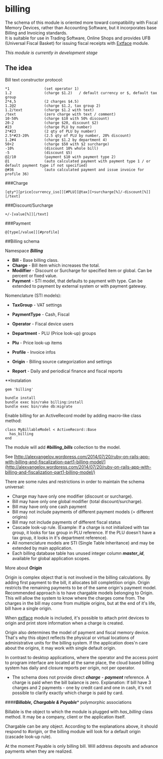 billing
=======

The schema of this module is oriented more toward compatibility with Fiscal Memory Devices, rather than Accounting Software, but it incorporates base Billing and Invoicing standards.  
It is suitable for use in Trading Software, Online Shops and provides UFB (Universal Fiscal Basket) for issuing fiscal receipts with [Extface](https://github.com/AlexVangelov/extface) module.

*This module is currently in development stage*

## The idea

Bill text constructor protocol:

    *1                (set operator 1)  
    1.2               (charge $1.2)   / default currency or $, default tax group
    2*4,5             (2 charges $4.5)
    1.2@2             (charge $1.2, tax group 2)
    1.2/text          (charge $1.2 with text)
    /text             (zero charge with text / comment)
    10-50%            (charge $10 with 50% discount)
    20-2              (charge $20, discount $2)
    #23               (charge PLU by number)
    2*#23             (2 qty of PLU by number)
    2.5*#23-20%       (2.5 qty of PLU by number, 20% discount)
    1.2#4             (charge $1.2 by department 4)
    50+2              (charge $50 with $2 surcharge)
    -10%              (discount 10% whole bill)
    -5                (discount $5)
    @2/10             (payment $10 with payment type 2)
    @1                (auto calculated payment with payment type 1 / or default payment type if not specified)
    @#36              (auto calculated payment and issue invoice for profile 36)         

###Charge

    [qty*][price[currency_iso]][#PLU][@tax][+surcharge[%]/-discount[%]][/text]
    
###Discount/Surcharge

    +/-[value[%]][/text]
    
###Payment

    @[type[/value]][#profile]

##Billing schema

Namespace ***Billing***

* **Bill** - Base billing class.
* **Charge** - Bill item which increases the total.
* **Modilfier** - Discount or Surcharge for specified item or global. Can be percent or fixed value.
* **Payment** - STI model, that defaults to payment with type. Can be extended to payment by external system or with payment gateway.

Nomenclature (STI models):

* **TaxGroup** - VAT settings
* **PaymentType** - Cash, Fiscal
* **Operator** - Fiscal device users
* **Department** - PLU (Price look-up) groups
* **Plu** - Price look-up items
* **Profile** - Invoice infos

* **Origin** - Billing source categorization and settings
* **Report** - Daily and periodical finance and fiscal reports


**Instalation

    gem 'billing'

    bundle install
    bundle exec bin/rake billing:install
    bundle exec bin/rake db:migrate
    
Enable billing for an ActiveRecord model by adding macro-like class method:

    class MyBillableModel < ActiveRecord::Base
      has_billing
    end

The module will add ***#billing_bills*** collection to the model.

See [http://alexvangelov.wordpress.com/2014/07/20/ruby-on-rails-app-with-billing-and-fiscalization-part1-billing-model/](http://alexvangelov.wordpress.com/2014/07/20/ruby-on-rails-app-with-billing-and-fiscalization-part1-billing-model/)

There are some rules and restrictions in order to maintain the schema universal:
* Charge may have only one modifier (discount or surcharge).
* Bill may have only one global modifier (total discount/surcharge).
* Bill may have only one cash payment
* Bill may not include payments of different payment models (= different origins)
* Bill may not include payments of different fiscal status
* Cascade look-up rule. (Example: If a charge is not initialized with tax group, it looks for tax group in PLU reference. If the PLU doesn't have a tax group, it looks in it's department reference).
* All nomenclature models are STI (Single Table Inheritance) and may be extended by main application.
* Each billing database table has unused integer column ***master_id***, available for global application scopes.

More about ***Origin***

Origin is complex object that is not involved in the billing calculations. 
By adding first payment to the bill, it allocates bill completition origin. Origin restricts the remaining payments to be of the same origin's payment model.
Recommended approach is to have chargable models belonging to Origin. This will allow the system to know where the charges come from.
The charges in the bill may come from multiple origins, but at the end of it's life, bill have a single origin. 

When [extface](https://github.com/AlexVangelov/extface) module is included, it's possible to attach print devices to origin and print store information when a charge is created.

Origin also determines the model of payment and fiscal memory device. That's why this object reflects the physical or virtual locations of administrative units for the billing system.
If the application does'n care about the origins, it may work with single default origin.

In contrast to desktop applications, where the operator and the access point to program interface are located at the same place, the cloud based billing system has daily and closure reports per origin, not per operator.

* The schema does not provide direct ***charge*** - ***payment*** reference. A charge is paid when the bill balance is zero.
Explanation: If bill have 3 charges and 2 payments - one by credit card and one in cash, it's not possible to clarify exactly which charge is paid by card.

####***Billable, Chargable & Payable**** polymorphic associations

Billable is the object to which the module is plugged with *has_billing* class method. It may be a company, client or the application itself.

Chargable can be any object. According to the explanations above, it should respond to *#origin*, or the billing module will look for a default origin (cascade look-up rule).

At the moment Payable is only billing bill. Will address deposits and advance payments when they are realized.

